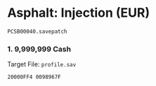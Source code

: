 #  Asphalt: Injection (EUR)

`PCSB00040.savepatch`

### 1. 9,999,999 Cash

Target File: `profile.sav`

```
20000FF4 0098967F
```

